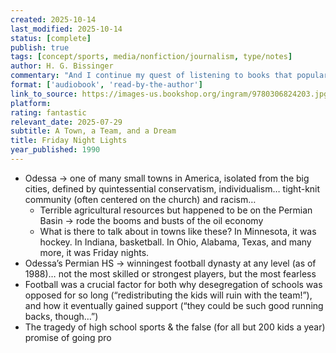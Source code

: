 ```yaml
---
created: 2025-10-14
last_modified: 2025-10-14
status: [complete]
publish: true
tags: [concept/sports, media/nonfiction/journalism, type/notes]
author: H. G. Bissinger
commentary: "And I continue my quest of listening to books that popular TV shows / movies were based on (previously: *Masters of the Air*, *Killers of the Flower Moon*, *American Prometheus* / *Oppenheimer*…). Another recurring theme: impact of sports on societal structures (previously: Spanish soccer & politics)"
format: ['audiobook', 'read-by-the-author']
link_to_source: https://images-us.bookshop.org/ingram/9780306824203.jpg?v=2c7985fc746837d44f59c123b5765700
platform: 
rating: fantastic
relevant_date: 2025-07-29
subtitle: A Town, a Team, and a Dream
title: Friday Night Lights
year_published: 1990
---
```


- Odessa → one of many small towns in America, isolated from the big cities, defined by quintessential conservatism, individualism… tight-knit community (often centered on the church) and racism…
	- Terrible agricultural resources but happened to be on the Permian Basin → rode the booms and busts of the oil economy
	- What is there to talk about in towns like these? In Minnesota, it was hockey. In Indiana, basketball. In Ohio, Alabama, Texas, and many more, it was Friday nights.
- Odessa’s Permian HS → winningest football dynasty at any level (as of 1988)… not the most skilled or strongest players, but the most fearless
- Football was a crucial factor for  both why desegregation of schools was opposed  for so long (“redistributing the kids will ruin with the team!”), and how it eventually gained support (“they could be such good running backs, though…”)
- The tragedy of high school sports & the false (for all but 200 kids a year) promise of going pro